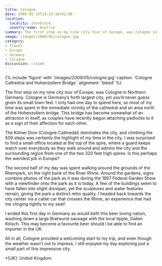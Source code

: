 ```yaml
---
title: Cologne
date: 2009-05-15T23:23:18+01:00
location:
  locality: Innsbruck
  country-name: Austria
summary: The first stop on my nine city tour of Europe, was Cologne in Northern Germany.
image: /images/2009/05/cologne.jpg
category:
- Travel
- Europe
- Germany
- Cologne
discussion: closed
---
```

{% include 'figure' with '/images/2009/05/cologne.jpg'
  caption: 'Cologne Cathedral and Hohenzollern Bridge.'
  alignment: 'bleed'
%}

The first stop on my nine city tour of Europe, was Cologne in Northern Germany. Cologne is Germany’s forth largest city, yet you’d never guess given its small town feel. I only had one day to spend here, so most of my time was spent in the immediate vicinity of the cathedral and an area north of the Hohenzollern bridge. This bridge has become somewhat of an attraction in itself, as couples have recently begun attaching padlocks to it as a sign of their affection for each other.

The Kölner Dom (Cologne Cathredal) dominates the city, and climbing the 509 steps was certainly the highlight of my time in the city. I was surprised to find a small office located at the top of the spire, where a guard keeps watch over everybody as they walk around and admire the city and the surrounding region from one of the two 320 feet high spires. Is this perhaps the weirdest job in Europe?

The second half of my day was spent walking around the grounds of the Rheinpark, on the right bank of the River Rhine. Around the gardens, signs combine photos of the park as it was during the 1957 Federal Garden Show with a viewfinder onto the park as it is today. A few of the buildings seem to have fallen into slight disrepair, yet the sculptures and water features remain, giving the park a distinct retro quality. I headed back towards the city center via a cable car that crosses the Rhine, an experience that had me clinging tightly to my seat!

I ended this first day in Germany as would befit this beer loving nation, washing down a large Bratwurst sausage with the local tipple, Gallen Kölsch. This may become a favourite beer should I be able to find an importer in the UK.

All in all, Cologne provided a welcoming start to my trip, and even though the weather wasn’t out to impress, I still enjoyed my day exploring just a small part of this impressive city.

*[UK]: United Kingdom
